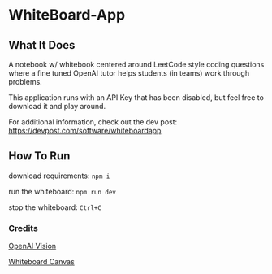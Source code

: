 # WhiteBoard-App

## What It Does

A notebook w/ whitebook centered around LeetCode style coding questions where a fine tuned OpenAI tutor helps students (in teams) work through problems.

This application runs with an API Key that has been disabled, but feel free to download it and play around.

For additional information, check out the dev post: https://devpost.com/software/whiteboardapp
## How To Run

download requirements: `npm i`

run the whiteboard: `npm run dev`

stop the whiteboard: `Ctrl+C`

### Credits

[OpenAI Vision](https://platform.openai.com/docs/guides/vision)

[Whiteboard Canvas](https://youtu.be/p3jJ5z7i3KE?si=WOh0FFYB-GzIYUT7)
